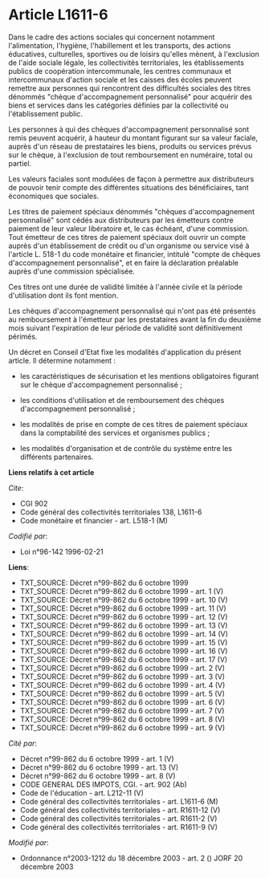# Article L1611-6

Dans le cadre des actions sociales qui concernent notamment l'alimentation, l'hygiène, l'habillement et les transports, des
actions éducatives, culturelles, sportives ou de loisirs qu'elles mènent, à l'exclusion de l'aide sociale légale, les
collectivités territoriales, les établissements publics de coopération intercommunale, les centres communaux et
intercommunaux d'action sociale et les caisses des écoles peuvent remettre aux personnes qui rencontrent des difficultés
sociales des titres dénommés "chèque d'accompagnement personnalisé" pour acquérir des biens et services dans les catégories
définies par la collectivité ou l'établissement public.

Les personnes à qui des chèques d'accompagnement personnalisé sont remis peuvent acquérir, à hauteur du montant figurant sur
sa valeur faciale, auprès d'un réseau de prestataires les biens, produits ou services prévus sur le chèque, à l'exclusion de
tout remboursement en numéraire, total ou partiel.

Les valeurs faciales sont modulées de façon à permettre aux distributeurs de pouvoir tenir compte des différentes situations
des bénéficiaires, tant économiques que sociales.

Les titres de paiement spéciaux dénommés "chèques d'accompagnement personnalisé" sont cédés aux distributeurs par les
émetteurs contre paiement de leur valeur libératoire et, le cas échéant, d'une commission. Tout émetteur de ces titres de
paiement spéciaux doit ouvrir un compte auprès d'un établissement de crédit ou d'un organisme ou service visé à l'article L.
518-1 du code monétaire et financier, intitulé "compte de chèques d'accompagnement personnalisé", et en faire la déclaration
préalable auprès d'une commission spécialisée.

Ces titres ont une durée de validité limitée à l'année civile et la période d'utilisation dont ils font mention.

Les chèques d'accompagnement personnalisé qui n'ont pas été présentés au remboursement à l'émetteur par les prestataires
avant la fin du deuxième mois suivant l'expiration de leur période de validité sont définitivement périmés.

Un décret en Conseil d'Etat fixe les modalités d'application du présent article. Il détermine notamment :

- les caractéristiques de sécurisation et les mentions obligatoires figurant sur le chèque d'accompagnement personnalisé ;

- les conditions d'utilisation et de remboursement des chèques d'accompagnement personnalisé ;

- les modalités de prise en compte de ces titres de paiement spéciaux dans la comptabilité des services et organismes
publics ;

- les modalités d'organisation et de contrôle du système entre les différents partenaires.

**Liens relatifs à cet article**

_Cite_:

  - CGI 902
  - Code général des collectivités territoriales 138, L1611-6
  - Code monétaire et financier - art. L518-1 (M)

_Codifié par_:

  - Loi n°96-142 1996-02-21

**Liens**:

  - TXT_SOURCE: Décret n°99-862 du 6 octobre 1999
  - TXT_SOURCE: Décret n°99-862 du 6 octobre 1999 - art. 1 (V)
  - TXT_SOURCE: Décret n°99-862 du 6 octobre 1999 - art. 10 (V)
  - TXT_SOURCE: Décret n°99-862 du 6 octobre 1999 - art. 11 (V)
  - TXT_SOURCE: Décret n°99-862 du 6 octobre 1999 - art. 12 (V)
  - TXT_SOURCE: Décret n°99-862 du 6 octobre 1999 - art. 13 (V)
  - TXT_SOURCE: Décret n°99-862 du 6 octobre 1999 - art. 14 (V)
  - TXT_SOURCE: Décret n°99-862 du 6 octobre 1999 - art. 15 (V)
  - TXT_SOURCE: Décret n°99-862 du 6 octobre 1999 - art. 16 (V)
  - TXT_SOURCE: Décret n°99-862 du 6 octobre 1999 - art. 17 (V)
  - TXT_SOURCE: Décret n°99-862 du 6 octobre 1999 - art. 2 (V)
  - TXT_SOURCE: Décret n°99-862 du 6 octobre 1999 - art. 3 (V)
  - TXT_SOURCE: Décret n°99-862 du 6 octobre 1999 - art. 4 (V)
  - TXT_SOURCE: Décret n°99-862 du 6 octobre 1999 - art. 5 (V)
  - TXT_SOURCE: Décret n°99-862 du 6 octobre 1999 - art. 6 (V)
  - TXT_SOURCE: Décret n°99-862 du 6 octobre 1999 - art. 7 (V)
  - TXT_SOURCE: Décret n°99-862 du 6 octobre 1999 - art. 8 (V)
  - TXT_SOURCE: Décret n°99-862 du 6 octobre 1999 - art. 9 (V)

_Cité par_:

  - Décret n°99-862 du 6 octobre 1999 - art. 1 (V)
  - Décret n°99-862 du 6 octobre 1999 - art. 13 (V)
  - Décret n°99-862 du 6 octobre 1999 - art. 8 (V)
  - CODE GENERAL DES IMPOTS, CGI. - art. 902 (Ab)
  - Code de l'éducation - art. L212-11 (V)
  - Code général des collectivités territoriales - art. L1611-6 (M)
  - Code général des collectivités territoriales - art. R1611-12 (V)
  - Code général des collectivités territoriales - art. R1611-2 (V)
  - Code général des collectivités territoriales - art. R1611-9 (V)

_Modifié par_:

  - Ordonnance n°2003-1212 du 18 décembre 2003 - art. 2 () JORF 20 décembre 2003
